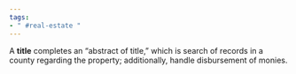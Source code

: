 ```yaml
---
tags:
- " #real-estate "
---
```


A **title** completes an “abstract of title,” which is search of records in a county regarding the property; additionally, handle disbursement of monies. <!--SR:!2024-03-26,204,290-->